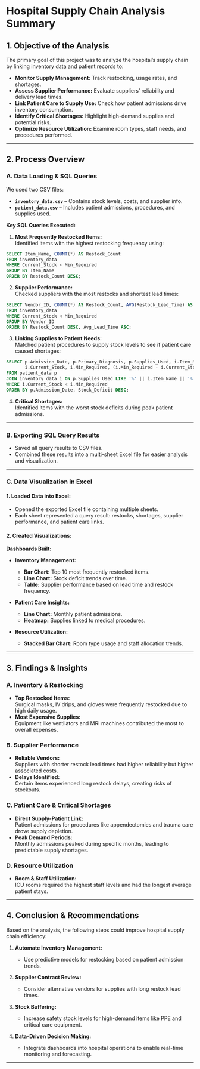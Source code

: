 
# Hospital Supply Chain Analysis Summary

## 1. Objective of the Analysis

The primary goal of this project was to analyze the hospital’s supply chain by linking inventory data and patient records to:

- **Monitor Supply Management:** Track restocking, usage rates, and shortages.
- **Assess Supplier Performance:** Evaluate suppliers’ reliability and delivery lead times.
- **Link Patient Care to Supply Use:** Check how patient admissions drive inventory consumption.
- **Identify Critical Shortages:** Highlight high-demand supplies and potential risks.
- **Optimize Resource Utilization:** Examine room types, staff needs, and procedures performed.

---

## 2. Process Overview

### A. Data Loading & SQL Queries

We used two CSV files:  
- **`inventory_data.csv`** – Contains stock levels, costs, and supplier info.  
- **`patient_data.csv`** – Includes patient admissions, procedures, and supplies used.

**Key SQL Queries Executed:**

1. **Most Frequently Restocked Items:**  
Identified items with the highest restocking frequency using:

```sql
SELECT Item_Name, COUNT(*) AS Restock_Count
FROM inventory_data
WHERE Current_Stock < Min_Required
GROUP BY Item_Name
ORDER BY Restock_Count DESC;
```

2. **Supplier Performance:**  
Checked suppliers with the most restocks and shortest lead times:

```sql
SELECT Vendor_ID, COUNT(*) AS Restock_Count, AVG(Restock_Lead_Time) AS Avg_Lead_Time
FROM inventory_data
WHERE Current_Stock < Min_Required
GROUP BY Vendor_ID
ORDER BY Restock_Count DESC, Avg_Lead_Time ASC;
```

3. **Linking Supplies to Patient Needs:**  
Matched patient procedures to supply stock levels to see if patient care caused shortages:

```sql
SELECT p.Admission_Date, p.Primary_Diagnosis, p.Supplies_Used, i.Item_Name, 
       i.Current_Stock, i.Min_Required, (i.Min_Required - i.Current_Stock) AS Stock_Deficit
FROM patient_data p
JOIN inventory_data i ON p.Supplies_Used LIKE '%' || i.Item_Name || '%'
WHERE i.Current_Stock < i.Min_Required
ORDER BY p.Admission_Date, Stock_Deficit DESC;
```

4. **Critical Shortages:**  
Identified items with the worst stock deficits during peak patient admissions.

---

### B. Exporting SQL Query Results  

- Saved all query results to CSV files.  
- Combined these results into a multi-sheet Excel file for easier analysis and visualization.

---

### C. Data Visualization in Excel  

#### 1. Loaded Data into Excel:
- Opened the exported Excel file containing multiple sheets.  
- Each sheet represented a query result: restocks, shortages, supplier performance, and patient care links.

#### 2. Created Visualizations:

**Dashboards Built:**

- **Inventory Management:**
  - **Bar Chart:** Top 10 most frequently restocked items.
  - **Line Chart:** Stock deficit trends over time.
  - **Table:** Supplier performance based on lead time and restock frequency.

- **Patient Care Insights:**
  - **Line Chart:** Monthly patient admissions.
  - **Heatmap:** Supplies linked to medical procedures.

- **Resource Utilization:**
  - **Stacked Bar Chart:** Room type usage and staff allocation trends.

---

## 3. Findings & Insights  

### A. Inventory & Restocking
- **Top Restocked Items:**  
  Surgical masks, IV drips, and gloves were frequently restocked due to high daily usage.
- **Most Expensive Supplies:**  
  Equipment like ventilators and MRI machines contributed the most to overall expenses.

### B. Supplier Performance
- **Reliable Vendors:**  
  Suppliers with shorter restock lead times had higher reliability but higher associated costs.
- **Delays Identified:**  
  Certain items experienced long restock delays, creating risks of stockouts.

### C. Patient Care & Critical Shortages
- **Direct Supply-Patient Link:**  
  Patient admissions for procedures like appendectomies and trauma care drove supply depletion.
- **Peak Demand Periods:**  
  Monthly admissions peaked during specific months, leading to predictable supply shortages.

### D. Resource Utilization
- **Room & Staff Utilization:**  
  ICU rooms required the highest staff levels and had the longest average patient stays.

---

## 4. Conclusion & Recommendations  

Based on the analysis, the following steps could improve hospital supply chain efficiency:

1. **Automate Inventory Management:**  
   - Use predictive models for restocking based on patient admission trends.

2. **Supplier Contract Review:**  
   - Consider alternative vendors for supplies with long restock lead times.

3. **Stock Buffering:**  
   - Increase safety stock levels for high-demand items like PPE and critical care equipment.

4. **Data-Driven Decision Making:**  
   - Integrate dashboards into hospital operations to enable real-time monitoring and forecasting.

---

